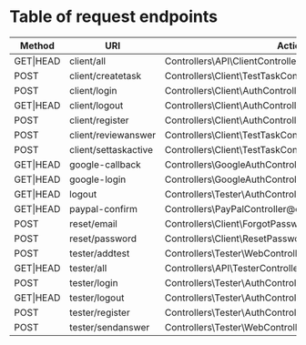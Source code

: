 # Table of request endpoints

| Method           | URI                             | Action                                                    | Middleware                                 |
|------------------|---------------------------------|-----------------------------------------------------------|--------------------------------------------|
| GET\|HEAD        | client/all                      | Controllers\API\ClientController@all                       | web,auth:client,auth:api,scope:client       |
| POST             | client/createtask               | Controllers\Client\TestTaskController@create               | web,auth:api,scope:client                   |
| POST             | client/login                    | Controllers\Client\AuthController@login                   | web,guest:client                           |
| GET\|HEAD        | client/logout                   | Controllers\Client\AuthController@logout                  | web,auth:client                            |
| POST             | client/register                 | Controllers\Client\AuthController@register                | web,guest:client                           |
| POST             | client/reviewanswer             | Controllers\Client\TestTaskController@review              | web,auth:api,scope:client                   |
| POST             | client/settaskactive            | Controllers\Client\TestTaskController@setActive           | web,auth:api,scope:client                   |
| GET\|HEAD        | google-callback                 | Controllers\GoogleAuthController@handleProviderCallback | web                                        |
| GET\|HEAD        | google-login                    | Controllers\GoogleAuthController@redirectToProvider      | web                                        |
| GET\|HEAD        | logout                          | Controllers\Tester\AuthController@logout                 | web,auth:api                               |
| GET\|HEAD        | paypal-confirm                  | Controllers\PayPalController@confirm                     | web                                        |
| POST             | reset/email                     | Controllers\Client\ForgotPasswordController@sendEmail    | web,guest:api                              |
| POST             | reset/password                  | Controllers\Client\ResetPasswordController@resetEmail     | web,guest:client                           |
| POST             | tester/addtest                   | Controllers\Tester\WebController@addTest                 | web                                        |
| GET\|HEAD        | tester/all                      | Controllers\API\TesterController@all                      | web,auth:tester,auth:api,scope:tester      |
| POST             | tester/login                     | Controllers\Tester\AuthController@login                 | web,guest:tester                           |
| GET\|HEAD        | tester/logout                    | Controllers\Tester\AuthController@logout                | web,auth:api                               |
| POST             | tester/register                  | Controllers\Tester\AuthController@register               | web,guest:tester                           |
| POST             | tester/sendanswer                | Controllers\Tester\WebController@sendAnswer              | web,auth:api,scope:tester                   |


